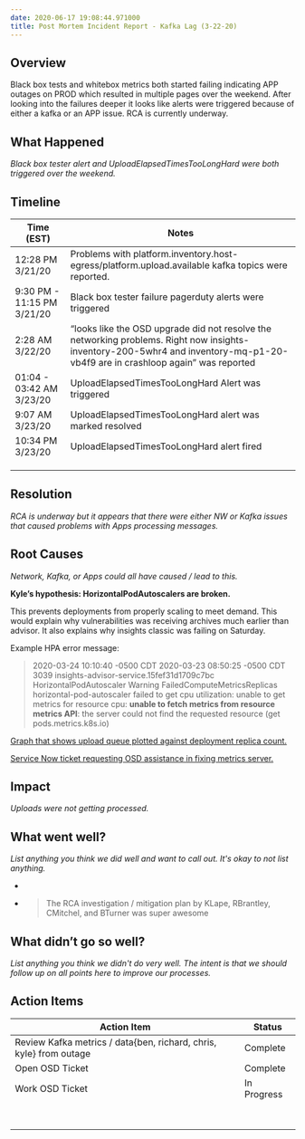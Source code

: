 ```yaml
---
date: 2020-06-17 19:08:44.971000
title: Post Mortem Incident Report - Kafka Lag (3-22-20)
---
```

## Overview

Black box tests and whitebox metrics both started failing indicating APP
outages on PROD which resulted in multiple pages over the weekend. After
looking into the failures deeper it looks like alerts were triggered
because of either a kafka or an APP issue. RCA is currently underway.

## What Happened

*Black box tester alert and UploadElapsedTimesTooLongHard were both
triggered over the weekend.*

## Timeline

<table>
<thead>
<tr class="header">
<th><strong>Time (EST)</strong></th>
<th><strong>Notes</strong></th>
</tr>
</thead>
<tbody>
<tr class="odd">
<td>12:28 PM 3/21/20</td>
<td>Problems with platform.inventory.host-egress/platform.upload.available kafka topics were reported.</td>
</tr>
<tr class="even">
<td>9:30 PM - 11:15 PM 3/21/20</td>
<td>Black box tester failure pagerduty alerts were triggered</td>
</tr>
<tr class="odd">
<td>2:28 AM 3/22/20</td>
<td>“looks like the OSD upgrade did not resolve the networking problems. Right now insights-inventory-200-5whr4 and inventory-mq-p1-20-vb4f9 are in crashloop again” was reported</td>
</tr>
<tr class="even">
<td>01:04 - 03:42 AM 3/23/20</td>
<td>UploadElapsedTimesTooLongHard Alert was triggered</td>
</tr>
<tr class="odd">
<td>9:07 AM 3/23/20</td>
<td>UploadElapsedTimesTooLongHard alert was marked resolved</td>
</tr>
<tr class="even">
<td>10:34 PM 3/23/20</td>
<td>UploadElapsedTimesTooLongHard alert fired</td>
</tr>
<tr class="odd">
<td></td>
<td></td>
</tr>
<tr class="even">
<td></td>
<td></td>
</tr>
<tr class="odd">
<td></td>
<td></td>
</tr>
</tbody>
</table>

## Resolution

*RCA is underway but it appears that there were either NW or Kafka
issues that caused problems with Apps processing messages.*

## Root Causes

*Network, Kafka, or Apps could all have caused / lead to this.*

**Kyle’s hypothesis: HorizontalPodAutoscalers are broken.**

This prevents deployments from properly scaling to meet demand. This
would explain why vulnerabilities was receiving archives much earlier
than advisor. It also explains why insights classic was failing on
Saturday.

Example HPA error message:

> 2020-03-24 10:10:40 -0500 CDT 2020-03-23 08:50:25 -0500 CDT 3039
> insights-advisor-service.15fef31d1709c7bc HorizontalPodAutoscaler
> Warning FailedComputeMetricsReplicas horizontal-pod-autoscaler failed
> to get cpu utilization: unable to get metrics for resource cpu:
> **unable to fetch metrics from resource metrics API**: the server
> could not find the requested resource (get pods.metrics.k8s.io)

[Graph that shows upload queue plotted against deployment replica
count.](https://metrics.1b13.insights.openshiftapps.com/d/kfYZnv9Zz/uploadelapsedtimestoolonghard?orgId=1&from=1584807383014&to=1585066583015)

[Service Now ticket requesting OSD assistance in fixing metrics
server.](https://redhat.service-now.com/surl.do?n=INC1233365)

## Impact

*Uploads were not getting processed.*

## What went well?

*List anything you think we did well and want to call out. It's okay to
not list anything.*

  - 
  - > The RCA investigation / mitigation plan by KLape, RBrantley,
    > CMitchel, and BTurner was super awesome

## What didn’t go so well?

*List anything you think we didn't do very well. The intent is that we
should follow up on all points here to improve our processes.*

## Action Items

<table>
<thead>
<tr class="header">
<th><strong>Action Item</strong></th>
<th><strong>Status</strong></th>
</tr>
</thead>
<tbody>
<tr class="odd">
<td>Review Kafka metrics / data{ben, richard, chris, kyle} from outage</td>
<td>Complete</td>
</tr>
<tr class="even">
<td>Open OSD Ticket</td>
<td>Complete</td>
</tr>
<tr class="odd">
<td>Work OSD Ticket</td>
<td>In Progress</td>
</tr>
<tr class="even">
<td></td>
<td></td>
</tr>
<tr class="odd">
<td></td>
<td></td>
</tr>
<tr class="even">
<td></td>
<td></td>
</tr>
<tr class="odd">
<td></td>
<td></td>
</tr>
<tr class="even">
<td></td>
<td></td>
</tr>
<tr class="odd">
<td></td>
<td></td>
</tr>
<tr class="even">
<td></td>
<td></td>
</tr>
<tr class="odd">
<td></td>
<td></td>
</tr>
</tbody>
</table>
